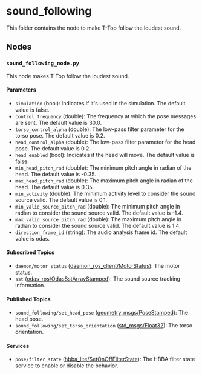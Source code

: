 # sound_following

This folder contains the node to make T-Top follow the loudest sound.

## Nodes

### `sound_following_node.py`

This node makes T-Top follow the loudest sound.

#### Parameters

- `simulation` (bool): Indicates if it's used in the simulation. The default value is false.
- `control_frequency` (double): The frequency at which the pose messages are sent. The default value is 30.0.
- `torso_control_alpha` (double): The low-pass filter parameter for the torso pose. The default value is 0.2.
- `head_control_alpha` (double): The low-pass filter parameter for the head pose. The default value is 0.2.
- `head_enabled` (bool): Indicates if the head will move. The default value is false.
- `min_head_pitch_rad` (double): The minimum pitch angle in radian of the head. The default value is -0.35.
- `max_head_pitch_rad` (double): The maximum pitch angle in radian of the head. The default value is 0.35.
- `min_activity` (double): The minimum activity level to consider the sound source valid. The default value is 0.1.
- `min_valid_source_pitch_rad` (double): The minimum pitch angle in radian to consider the sound source valid. The default value is -1.4.
- `max_valid_source_pitch_rad` (double): The maximum pitch angle in radian to consider the sound source valid. The default value is 1.4.
- `direction_frame_id` (string): The audio analysis frame id. The default value is odas.

#### Subscribed Topics

- `daemon/motor_status` ([daemon_ros_client/MotorStatus](../../daemon_ros_client/msg/MotorStatus.msg)): The motor status.
- `sst` ([odas_ros/OdasSstArrayStamped](https://github.com/introlab/odas_ros/blob/main/msg/OdasSstArrayStamped.msg)):
  The sound source tracking information.

#### Published Topics

- `sound_following/set_head_pose` ([geometry_msgs/PoseStamped](http://docs.ros.org/en/noetic/api/geometry_msgs/html/msg/PoseStamped.html)):
  The head pose.
- `sound_following/set_torso_orientation` ([std_msgs/Float32](http://docs.ros.org/en/noetic/api/std_msgs/html/msg/Float32.html)): The
  torso orientation.

#### Services

- `pose/filter_state` ([hbba_lite/SetOnOffFilterState](../../hbba_lite/srv/SetOnOffFilterState.srv)): The HBBA filter
  state service to enable or disable the behavior.
